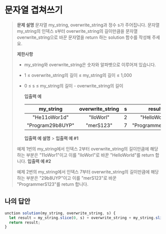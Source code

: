 # 문자열 겹쳐쓰기

> **문제 설명**
> 문자열 my_string, overwrite_string과 정수 s가 주어집니다. 문자열 my_string의 인덱스 s부터 overwrite_string의 길이만큼을 문자열 overwrite_string으로 바꾼 문자열을 return 하는 solution 함수를 작성해 주세요.
>
> **제한사항**
>
> - my_string와 overwrite_string은 숫자와 알파벳으로 이루어져 있습니다.
> - 1 ≤ overwrite_string의 길이 ≤ my_string의 길이 ≤ 1,000
> - 0 ≤ s ≤ my_string의 길이 - overwrite_string의 길이
>
>   **입출력 예**
>
>   |    my_string     | overwrite_string |  s  |      result      |
>   | :--------------: | :--------------: | :-: | :--------------: |
>   |   "He11oWor1d"   |    "lloWorl"     |  2  |   "HelloWorld"   |
>   | "Program29b8UYP" |    "merS123"     |  7  | "ProgrammerS123" |
>
>   **입출력 예 설명** > **입출력 예 #1**
>
> 예제 1번의 my_string에서 인덱스 2부터 overwrite_string의 길이만큼에 해당하는 부분은 "11oWor1"이고 이를 "lloWorl"로 바꾼 "HelloWorld"를 return 합니다.
> **입출력 예 #2**
>
> 예제 2번의 my_string에서 인덱스 7부터 overwrite_string의 길이만큼에 해당하는 부분은 "29b8UYP"이고 이를 "merS123"로 바꾼 "ProgrammerS123"를 return 합니다.

## 나의 답안

```js
unction solution(my_string, overwrite_string, s) {
  let result = my_string.slice(0, s) + overwrite_string + my_string.slice(s + overwrite_string.length);
  return result;
}
```
